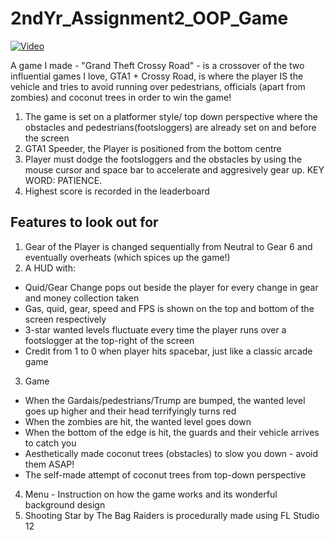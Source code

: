 # 2ndYr_Assignment2_OOP_Game

[![Video](http://img.youtube.com/vi/wBWKu135DBI/0.jpg)](https://www.youtube.com/watch?v=wBWKu135DBI "Video")

A game I made - "Grand Theft Crossy Road" - is a crossover of the two influential games I love, GTA1 + Crossy Road, is where the player IS the vehicle and tries to avoid running over pedestrians, officials (apart from zombies) and coconut trees in order to win the game!

1. The game is set on a platformer style/ top down perspective where the obstacles and pedestrians(footsloggers) are already set on and before the screen
2. GTA1 Speeder, the Player is positioned from the bottom centre 
3. Player must dodge the footsloggers and the obstacles by using the mouse cursor and space bar to accelerate and aggresively gear up.
   KEY WORD: PATIENCE.
4. Highest score is recorded in the leaderboard

## Features to look out for
1. Gear of the Player is changed sequentially from Neutral to Gear 6 and eventually overheats (which spices up the game!)
2. A HUD with: 
  * Quid/Gear Change pops out beside the player for every change in gear and money collection taken
  * Gas, quid, gear, speed and FPS is shown on the top and bottom of the screen respectively
  * 3-star wanted levels fluctuate every time the player runs over a footslogger at the top-right of the screen
  * Credit from 1 to 0 when player hits spacebar, just like a classic arcade game
3. Game
  * When the Gardais/pedestrians/Trump are bumped, the wanted level goes up higher and their head terrifyingly turns red
  * When the zombies are hit, the wanted level goes down
  * When the bottom of the edge is hit, the guards and their vehicle arrives to catch you
  * Aesthetically made coconut trees (obstacles) to slow you down - avoid them ASAP!
  * The self-made attempt of coconut trees from top-down perspective
4. Menu - Instruction on how the game works and its wonderful background design
5. Shooting Star by The Bag Raiders is procedurally made using FL Studio 12
